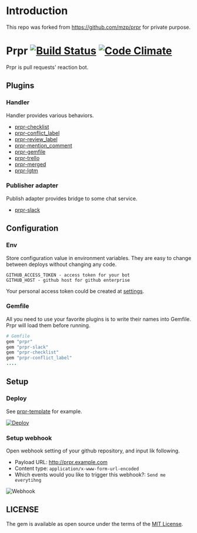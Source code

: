# Introduction

This repo was forked from https://github.com/mzp/prpr for private purpose.


# Prpr [![Build Status](https://travis-ci.org/mzp/prpr.svg?branch=master)](https://travis-ci.org/mzp/prpr) [![Code Climate](https://codeclimate.com/github/mzp/prpr/badges/gpa.svg)](https://codeclimate.com/github/mzp/prpr)

Prpr is pull requests' reaction bot.

## Plugins
### Handler
Handler provides various behaviors.

 * [prpr-checklist](https://github.com/mzp/prpr-checklist)
 * [prpr-conflict_label](https://github.com/mzp/prpr-conflict_label)
 * [prpr-review_label](https://github.com/mzp/prpr-review_label)
 * [prpr-mention_comment](https://github.com/mzp/prpr-mention_comment)
 * [prpr-gemfile](https://github.com/mzp/prpr-gemfile)
 * [prpr-trello](https://github.com/mzp/prpr-trello)
 * [prpr-merged](https://github.com/mzp/prpr-merged)
 * [prpr-lgtm](https://github.com/mzp/prpr-lgtm)

### Publisher adapter
Publish adapter provides bridge to some chat service.

 * [prpr-slack](https://github.com/mzp/prpr-slack)

## Configuration
### Env
Store configuration value in environment variables.
They are easy to change between deploys without changing any code.

```
GITHUB_ACCESS_TOKEN - access token for your bot
GITHUB_HOST - github host for github enterprise
```

Your personal access token could be created at [settings](https://github.com/settings/tokens).

### Gemfile

All you need to use your favorite plugins is to write their names into Gemfile.
Prpr will load them before running.

```ruby
# Gemfile
gem "prpr"
gem "prpr-slack"
gem "prpr-checklist"
gem "prpr-conflict_label"
....
```

## Setup
### Deploy
See [prpr-template](https://github.com/mzp/prpr-template) for example.

[![Deploy](https://www.herokucdn.com/deploy/button.png)](https://heroku.com/deploy?template=https://github.com/k-hashimoto/prpr-template)

### Setup webhook

Open webhook setting of your github repository, and input lik following.

 * Payload URL: http://prpr.example.com
 * Content type: `application/x-www-form-url-encoded`
 * Which events would you like to trigger this webhook?: `Send me everytihng`

![Webhook](https://raw.githubusercontent.com/mzp/prpr/master/docs/webhook.png)

## LICENSE

The gem is available as open source under the terms of the [MIT License](http://opensource.org/licenses/MIT).
